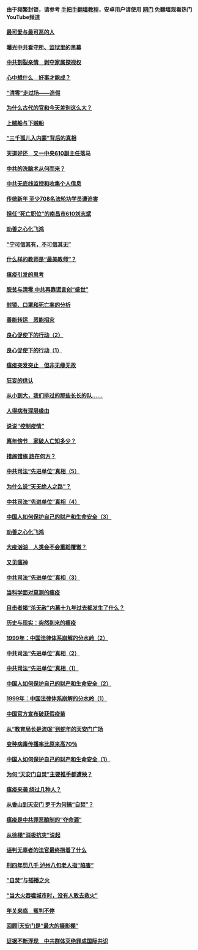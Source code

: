 #### 由于频繁封锁，请参考 [手把手翻墙教程](https://github.com/gfw-breaker/guides/wiki/)，安卓用户请使用 [网门](https://github.com/gfw-breaker/nogfw/blob/master/dl.md?t=03231700) 免翻墙观看热门YouTube频道 

#### [最可爱与最可恶的人](../pages/19/422448.md?t=03231700) 

#### [曝光中共看守所、监狱里的黑幕](../pages/19/422390.md?t=03231700) 

#### [中共割裂亲情　剥夺家属探视权](../pages/19/422364.md?t=03231700) 

#### [心中想什么　好事才能成？](../pages/19/422318.md?t=03231700) 

#### [“清零”走过场——造假](../pages/19/422306.md?t=03231700) 

#### [为什么古代的官和今天差别这么大？](../pages/19/422228.md?t=03231700) 

#### [上贼船与下贼船](../pages/19/422276.md?t=03231700) 

#### [“三千孤儿入内蒙”背后的真相](../pages/19/422229.md?t=03231700) 

#### [天道好还　又一中央610副主任落马](../pages/19/422155.md?t=03231700) 

#### [中共的洗脑术从何而来？](../pages/19/422154.md?t=03231700) 

#### [中共无底线监控和收集个人信息](../pages/19/422039.md?t=03231700) 

#### [传统新年 至少708名法轮功学员遭迫害](../pages/19/421946.md?t=03231700) 

#### [担任“死亡职位”的南昌市610刘志斌](../pages/19/421957.md?t=03231700) 

#### [劝善之心化飞鸿](../pages/19/421164.md?t=03231700) 

#### [“宁可信其有，不可信其无”](../pages/19/421691.md?t=03231700) 

#### [什么样的教师是“最美教师”？](../pages/19/421755.md?t=03231700) 

#### [瘟疫引发的思考](../pages/19/421594.md?t=03231700) 

#### [脱贫与清零 中共再靠谎言创“盛世”](../pages/19/421590.md?t=03231700) 

#### [封锁、口罩和死亡率的分析](../pages/19/421495.md?t=03231700) 

#### [善能转运　恶能招灾](../pages/19/421334.md?t=03231700) 

#### [良心促使下的行动（2）](../pages/19/421361.md?t=03231700) 

#### [良心促使下的行动（1）](../pages/19/421302.md?t=03231700) 

#### [瘟疫突发突止　但非无缘无故](../pages/19/421281.md?t=03231700) 

#### [狂妄的供认](../pages/19/421199.md?t=03231700) 

#### [从小到大，我们排过的那些长长的队……](../pages/19/421243.md?t=03231700) 

#### [人得病有深层缘由](../pages/19/420864.md?t=03231700) 

#### [说说“控制疫情”](../pages/19/420831.md?t=03231700) 

#### [离年傍节　家破人亡知多少？](../pages/19/420563.md?t=03231700) 

#### [措施错施  路在何方？](../pages/19/420076.md?t=03231700) 

#### [中共司法“先进单位”真相（5）](../pages/19/419453.md?t=03231700) 

#### [为什么说“天无绝人之路”？](../pages/19/419618.md?t=03231700) 

#### [中共司法“先进单位”真相（4）](../pages/19/419452.md?t=03231700) 

#### [中国人如何保护自己的财产和生命安全（3）](../pages/19/419405.md?t=03231700) 

#### [劝善之心化飞鸿](../pages/19/418758.md?t=03231700) 

#### [大疫汹汹　人类会不会重蹈覆辙？](../pages/19/419691.md?t=03231700) 

#### [又见瘟神](../pages/19/419225.md?t=03231700) 

#### [中共司法“先进单位”真相（3）](../pages/19/419451.md?t=03231700) 

#### [当科学面对莫测的瘟疫](../pages/19/419625.md?t=03231700) 

#### [目击者揭“杀无赦”内幕十九年过去都发生了什么？](../pages/19/419617.md?t=03231700) 

#### [历史与现实：突然到来的瘟疫](../pages/19/419619.md?t=03231700) 

#### [1999年：中国法律体系崩解的分水岭（2）](../pages/19/419455.md?t=03231700) 

#### [中共司法“先进单位”真相（2）](../pages/19/419450.md?t=03231700) 

#### [中共司法“先进单位”真相（1）](../pages/19/419449.md?t=03231700) 

#### [中国人如何保护自己的财产和生命安全（2）](../pages/19/419404.md?t=03231700) 

#### [1999年：中国法律体系崩解的分水岭（1）](../pages/19/419454.md?t=03231700) 

#### [中国官方宣布破获假疫苗](../pages/19/419504.md?t=03231700) 

#### [从“教育局长是流氓”到蛇年的天安门广场](../pages/19/419470.md?t=03231700) 

#### [变种病毒传播率比原来高70％](../pages/19/419456.md?t=03231700) 

#### [中国人如何保护自己的财产和生命安全（1）](../pages/19/419403.md?t=03231700) 

#### [为何“天安门自焚”主要推手都遭殃？](../pages/19/419348.md?t=03231700) 

#### [瘟疫来袭 绕过几种人？](../pages/19/419349.md?t=03231700) 

#### [从香山到天安门 罗干为何搞“自焚”？](../pages/19/419270.md?t=03231700) 

#### [瘟疫是中共罪恶酿制的“夺命酒”](../pages/19/419223.md?t=03231700) 

#### [从徐栩“消极抗灾”说起](../pages/19/419224.md?t=03231700) 

#### [诬判无辜者的法官最终捞着了什么](../pages/19/419268.md?t=03231700) 

#### [刑四年罚八千 泸州八旬老人指“陷害”](../pages/19/419232.md?t=03231700) 

#### [“自焚”与插播之火](../pages/19/419226.md?t=03231700) 

#### [“当大火吞噬城市时，没有人敢去救火”](../pages/19/419077.md?t=03231700) 

#### [年关来临　冤判不停](../pages/19/419093.md?t=03231700) 

#### [回顾|天安门是“最大的摄影棚”](../pages/19/380866.md?t=03231700) 

#### [证据不断浮现　中共群体灭绝罪成国际共识](../pages/19/419031.md?t=03231700) 

